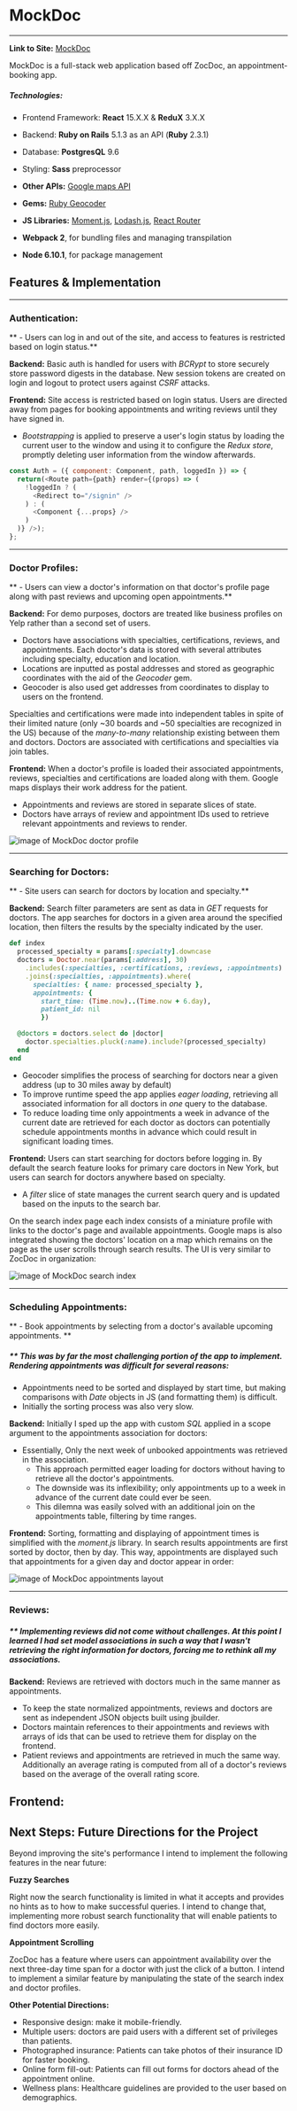 # MockDoc
-----
**Link to Site:** [MockDoc](https://www.mockdoc.live/)


MockDoc is a full-stack web application based off ZocDoc, an appointment-booking app.

##### Technologies:
* Frontend Framework: **React** 15.X.X & **ReduX** 3.X.X
* Backend: **Ruby on Rails** 5.1.3 as an API (**Ruby** 2.3.1)
* Database: **PostgresQL** 9.6
* Styling: **Sass** preprocessor
* **Other APIs:** [Google maps API](https://developers.google.com/maps/documentation/javascript/)

* **Gems:** [Ruby Geocoder](https://github.com/alexreisner/geocoder)
* **JS Libraries:** [Moment.js](https://momentjs.com/docs/), [Lodash.js](https://lodash.com), [React Router](https://github.com/ReactTraining/react-router)

* **Webpack 2**, for bundling files and managing transpilation
* **Node 6.10.1**, for package management

## Features & Implementation
-----
### Authentication:
** - Users can log in and out of the site, and access to features is restricted based on login status.**

**Backend:** Basic auth is handled for users with _BCRypt_ to store securely store password digests in the database. New session tokens are created on login and logout to protect users against _CSRF_ attacks.

**Frontend:** Site access is restricted based on login status. Users are directed away from pages for booking appointments and writing reviews until they have signed in.
- _Bootstrapping_ is applied to preserve a user's login status by loading the current user to the window and using it to configure the _Redux store_, promptly deleting user information from the window afterwards.

```javascript
const Auth = ({ component: Component, path, loggedIn }) => {
  return(<Route path={path} render={(props) => (
    !loggedIn ? (
      <Redirect to="/signin" />
    ) : (
      <Component {...props} />
    )
  )} />);
};
```

---
### Doctor Profiles:
** - Users can view a doctor's information on that doctor's profile page along with past reviews and upcoming open appointments.**

**Backend:** For demo purposes, doctors are treated like business profiles on Yelp rather than a second set of users.
- Doctors have associations with specialties, certifications, reviews, and appointments. Each doctor's data is stored with several attributes including specialty, education and location.
- Locations are inputted as postal addresses and stored as geographic coordinates with the aid of the _Geocoder_ gem.
- Geocoder is also used get addresses from coordinates to display to users on the frontend.

Specialties and certifications were made into independent tables in spite of their limited nature (only ~30 boards and ~50 specialties are recognized in the US) because of the _many-to-many_ relationship existing between them and doctors. Doctors are associated with certifications and specialties via join tables.

**Frontend:** When a doctor's profile is loaded their associated appointments, reviews, specialties and certifications are loaded along with them. Google maps displays their work address for the patient.
- Appointments and reviews are stored in separate slices of state.
- Doctors have arrays of review and appointment IDs used to retrieve relevant appointments and reviews to render.

![image of MockDoc doctor profile](./docs/images/doctor-profile.png)

-----
### Searching for Doctors:
** - Site users can search for doctors by location and specialty.**

**Backend:** Search filter parameters are sent as data in _GET_ requests for doctors. The app searches for doctors in a given area around the specified location, then filters the results by the specialty indicated by the user.

```ruby
def index
  processed_specialty = params[:specialty].downcase
  doctors = Doctor.near(params[:address], 30)
    .includes(:specialties, :certifications, :reviews, :appointments)
    .joins(:specialties, :appointments).where(
      specialties: { name: processed_specialty },
      appointments: {
        start_time: (Time.now)..(Time.now + 6.day),
        patient_id: nil
        })

  @doctors = doctors.select do |doctor|
    doctor.specialties.pluck(:name).include?(processed_specialty)
  end
end
```
- Geocoder simplifies the process of searching for doctors near a given address (up to 30 miles away by default)
- To improve runtime speed the app applies _eager loading_, retrieving all associated information for all doctors in _one_ query to the database.
- To reduce loading time only appointments a week in advance of the current date are retrieved for each doctor as doctors can potentially schedule appointments months in advance which could result in significant loading times.

**Frontend:** Users can start searching for doctors before logging in. By default the search feature looks for primary care doctors in New York, but users can search for doctors anywhere based on specialty.
- A _filter_ slice of state manages the current search query and is updated based on the inputs to the search bar.

On the search index page each index consists of a miniature profile with links to the doctor's page and available appointments. Google maps is also integrated showing the doctors' location on a map which remains on the page as the user scrolls through search results. The UI is very similar to  ZocDoc in organization:

![image of MockDoc search index](./docs/images/search-index.png)

-----
### Scheduling Appointments:
** - Book appointments by selecting from a doctor's available upcoming appointments. **

##### ** This was by far the most challenging portion of the app to implement. Rendering appointments was difficult for several reasons:

- Appointments need to be sorted and displayed by start time, but making comparisons with _Date_ objects in JS (and formatting them) is difficult.
- Initially the sorting process was also very slow.

**Backend:** Initially I sped up the app with custom _SQL_ applied in a scope argument to the appointments association for doctors:

- Essentially, Only the next week of unbooked appointments was retrieved in the association.
  + This approach permitted eager loading for doctors without having to retrieve all the doctor's appointments.
  + The downside was its inflexibility; only appointments up to a week in advance of the current date could ever be seen.
  + This dilemna was easily solved with an additional join on the appointments table, filtering by time ranges.

**Frontend:** Sorting, formatting and displaying of appointment times is simplified with the _moment.js_ library. In search results appointments are first sorted by doctor, then by day. This way, appointments are displayed such that appointments for a given day and doctor appear in order:

![image of MockDoc appointments layout](./docs/images/appointments.png)

-----
### Reviews:

##### ** Implementing reviews did not come without challenges. At this point I learned I had set model associations in such a way that I wasn't retrieving the right information for doctors, forcing me to rethink all my associations.


**Backend:** Reviews are retrieved with doctors much in the same manner as appointments.
  - To keep the state normalized appointments, reviews and doctors are sent as independent JSON objects built using jbuilder.
  - Doctors maintain references to their appointments and reviews with arrays of ids that can be used to retrieve them for display on the frontend.
  - Patient reviews and appointments are retrieved in much the same way.
Additionally an average rating is computed from all of a doctor's reviews based on the average of the overall rating score.

**Frontend:**
-----
## Next Steps: Future Directions for the Project

Beyond improving the site's performance I intend to implement the following features in the near future:

**Fuzzy Searches**

Right now the search functionality is limited in what it accepts and provides no hints as to how to make successful queries. I intend to change that, implementing more robust search functionality that will enable patients to find doctors more easily.

**Appointment Scrolling**

ZocDoc has a feature where users can appointment availability over the next three-day time span for a doctor with just the click of a button. I intend to implement a similar feature by manipulating the state of the search index and doctor profiles.

**Other Potential Directions:**
* Responsive design: make it mobile-friendly.
* Multiple users: doctors are paid users with a different set of privileges than patients.
* Photographed insurance: Patients can take photos of their insurance ID for faster booking.
* Online form fill-out: Patients can fill out forms for doctors ahead of the appointment online.
* Wellness plans: Healthcare guidelines are provided to the user based on demographics.
